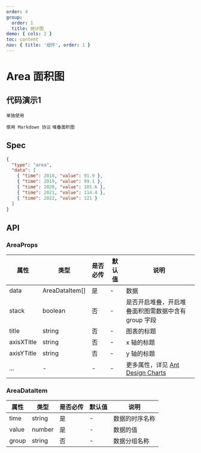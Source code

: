 ```yaml
---
order: 4
group:
  order: 1
  title: 统计图
demo: { cols: 2 }
toc: content
nav: { title: '组件', order: 1 }
---
```


# Area 面积图

## 代码演示1

<code src="./demos/common">单独使用</code>

<code src="./demos/markdown">使用 Markdown 协议</code>
<code src="./demos/stack" description="在 data 中传入额外的字段，并且设置 stack 为 true">堆叠面积图</code>

## Spec

```json
{
  "type": "area",
  "data": [
    { "time": 2018, "value": 91.9 },
    { "time": 2019, "value": 99.1 },
    { "time": 2020, "value": 101.6 },
    { "time": 2021, "value": 114.4 },
    { "time": 2022, "value": 121 }
  ]
}
```

## API

### AreaProps

| 属性       | 类型           | 是否必传 | 默认值 | 说明                                                                                               |
| ---------- | -------------- | -------- | ------ | -------------------------------------------------------------------------------------------------- |
| data       | AreaDataItem[] | 是       | -      | 数据                                                                                               |
| stack      | boolean        | 否       | -      | 是否开启堆叠，开启堆叠面积图需数据中含有 group 字段                                                |
| title      | string         | 否       | -      | 图表的标题                                                                                         |
| axisXTitle | string         | 否       | -      | x 轴的标题                                                                                         |
| axisYTitle | string         | 否       | -      | y 轴的标题                                                                                         |
| ...        | -              | -        | -      | 更多属性，详见 [Ant Design Charts ](https://ant-design-charts.antgroup.com/options/plots/overview) |

### AreaDataItem

| 属性  | 类型   | 是否必传 | 默认值 | 说明           |
| ----- | ------ | -------- | ------ | -------------- |
| time  | string | 是       | -      | 数据的时序名称 |
| value | number | 是       | -      | 数据的值       |
| group | string | 否       | -      | 数据分组名称   |
